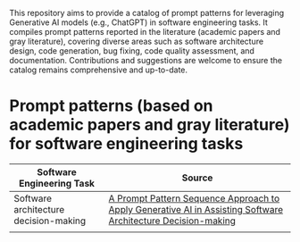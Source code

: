 This repository aims to provide a catalog of prompt patterns for leveraging Generative AI models (e.g., ChatGPT) in software engineering tasks. It compiles prompt patterns reported in the literature (academic papers and gray literature), covering diverse areas such as software architecture design, code generation, bug fixing, code quality assessment, and documentation. Contributions and suggestions are welcome to ensure the catalog remains comprehensive and up-to-date.
# Prompt patterns (based on academic papers and gray literature) for software engineering tasks
|Software Engineering Task|Source|   
|-----------------|--------------------------|
|Software architecture decision-making|[A Prompt Pattern Sequence Approach to Apply Generative AI in Assisting Software Architecture Decision-making](https://doi.org/10.1145/3698322.3698324)|
|  |   |


